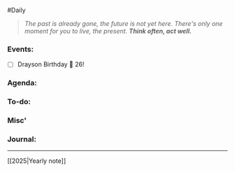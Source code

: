 #Daily
>*The past is already gone, the future is not yet here. There's only one moment for you to live, the present.*
>***Think often, act well.***
### Events:
- [ ] Drayson Birthday 🎂
	26!
### Agenda:

### To-do:

### Misc'

### Journal:


---
[[2025|Yearly note]]